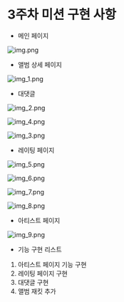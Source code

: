 # 3주차 미션 구현 사항

- 메인 페이지

![img.png](img.png)

- 앨범 상세 페이지

![img_1.png](img_1.png)

- 대댓글

![img_2.png](img_2.png)

![img_4.png](img_5.png)

![img_3.png](img_3.png)

- 레이팅 페이지

![img_5.png](img_5.png)

![img_6.png](img_6.png)

![img_7.png](img_7.png)

![img_8.png](img_8.png)

- 아티스트 페이지

![img_9.png](img_9.png)

- 기능 구현 리스트
1. 아티스트 페이지 기능 구현
2. 레이팅 페이지 구현
3. 대댓글 구현
4. 앨범 재킷 추가